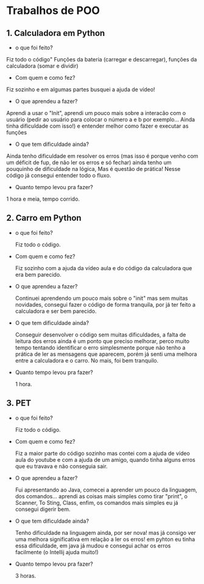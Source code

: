 ﻿# Trabalhos de POO
## 1. Calculadora em Python

- o que foi feito?
 

Fiz todo o código" Funções da bateria (carregar e descarregar), 
funções da calculadora (somar e dividir)

 

- Com quem e como fez? 


Fiz sozinho e em algumas partes busquei a ajuda de vídeo! 




- O que aprendeu a fazer?
 

Aprendi a usar o "Init", aprendi um pouco mais sobre a interacão com o usuário 
(pedir ao usuário para colocar o número a e b por exemplo... Ainda tinha dificuldade com isso!) 
e entender melhor como fazer e executar as funções



- O que tem dificuldade ainda?


Ainda tenho dificuldade em resolver os erros (mas isso é porque venho com um déficit de fup, de não ler os erros e só fechar) 
ainda tenho um pouquinho de dificuldade na lógica, Mas é questão de prática! Nesse código já consegui entender todo o fluxo.

 

- Quanto tempo levou pra fazer?
 

1 hora e meia, tempo corrido.


## 2. Carro em Python

- o que foi feito?


  Fiz todo o código.



- Com quem e como fez? 


  Fiz sozinho com a ajuda da vídeo aula e do código da calculadora que era bem parecido.




- O que aprendeu a fazer? 

  Continuei aprendendo um pouco mais sobre o "init" mas sem muitas novidades, 
  consegui fazer o código de forma tranquila, por já ter feito a calculadora e ser bem parecido.



- O que tem dificuldade ainda?


  Conseguir desenvolver o código sem muitas dificuldades, a falta de leitura dos erros 
  ainda é um ponto que preciso melhorar, perco muito tempo tentando identificar o erro simplesmente 
  porque não tenho a prática de ler as mensagens que aparecem, porém já senti uma melhora entre a calculadora e o carro. No mais, foi bem tranquilo.



- Quanto tempo levou pra fazer? 

  1 hora.

## 3. PET
- o que foi feito?

  Fiz todo o código.

- Com quem e como fez?

  Fiz a maior parte do código sozinho mas contei com a ajuda de vídeo aula do youtube e com a ajuda de um amigo, quando tinha alguns erros que eu 
  travava e não conseguia sair.

- O que aprendeu a fazer? 

  Fui apresentando ao Java, comecei a aprender um pouco da linguagem, dos comandos... aprendi as coisas mais simples como tirar "print", o Scanner,
To Sting, Class, enfim, os comandos mais simples eu já consegui digerir bem.

- O que tem dificuldade ainda?

  Tenho dificuldade na linguagem ainda, por ser nova! mas já consigo ver uma melhora significativa em relação a ler os erros! em pyhton eu tinha 
  essa dificuldade, em java já mudou e consegui achar os erros facilmente (o Intellij ajuda muito!)

- Quanto tempo levou pra fazer?

  3 horas.